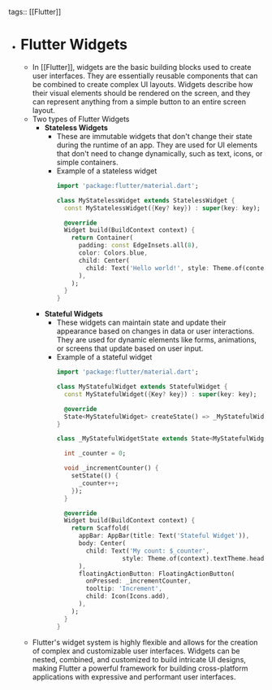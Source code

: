 tags:: [[Flutter]]

- # Flutter Widgets
	- In [[Flutter]], widgets are the basic building blocks used to create user interfaces. They are essentially reusable components that can be combined to create complex UI layouts. Widgets describe how their visual elements should be rendered on the screen, and they can represent anything from a simple button to an entire screen layout.
	- Two types of Flutter Widgets
		- **Stateless Widgets**
			- These are immutable widgets that don't change their state during the runtime of an app. They are used for UI elements that don't need to change dynamically, such as text, icons, or simple containers.
			- Example of a stateless widget
			  ```dart
			  import 'package:flutter/material.dart';
			  
			  class MyStatelessWidget extends StatelessWidget {
			    const MyStatelessWidget({Key? key}) : super(key: key);
			  
			    @override
			    Widget build(BuildContext context) {
			      return Container(
			        padding: const EdgeInsets.all(8),
			        color: Colors.blue,
			        child: Center(
			          child: Text('Hello world!', style: Theme.of(context).textTheme.headline4),
			        ),
			      );
			    }
			  }
			  ```
		- **Stateful Widgets**
			- These widgets can maintain state and update their appearance based on changes in data or user interactions. They are used for dynamic elements like forms, animations, or screens that update based on user input.
			- Example of a stateful widget
			  ```dart
			  import 'package:flutter/material.dart';
			  
			  class MyStatefulWidget extends StatefulWidget {
			    const MyStatefulWidget({Key? key}) : super(key: key);
			  
			    @override
			    State<MyStatefulWidget> createState() => _MyStatefulWidgetState();
			  }
			  
			  class _MyStatefulWidgetState extends State<MyStatefulWidget> {
			  
			    int _counter = 0;
			  
			    void _incrementCounter() {
			      setState(() {
			        _counter++;
			      });
			    }
			  
			    @override
			    Widget build(BuildContext context) {
			      return Scaffold(
			        appBar: AppBar(title: Text('Stateful Widget')), 
			        body: Center(
			          child: Text('My count: $_counter', 
			                    style: Theme.of(context).textTheme.headline4),
			        ),
			        floatingActionButton: FloatingActionButton(
			          onPressed: _incrementCounter,
			          tooltip: 'Increment',
			          child: Icon(Icons.add),
			        ),
			      );
			    }
			  }
			  ```
	- Flutter's widget system is highly flexible and allows for the creation of complex and customizable user interfaces. Widgets can be nested, combined, and customized to build intricate UI designs, making Flutter a powerful framework for building cross-platform applications with expressive and performant user interfaces.